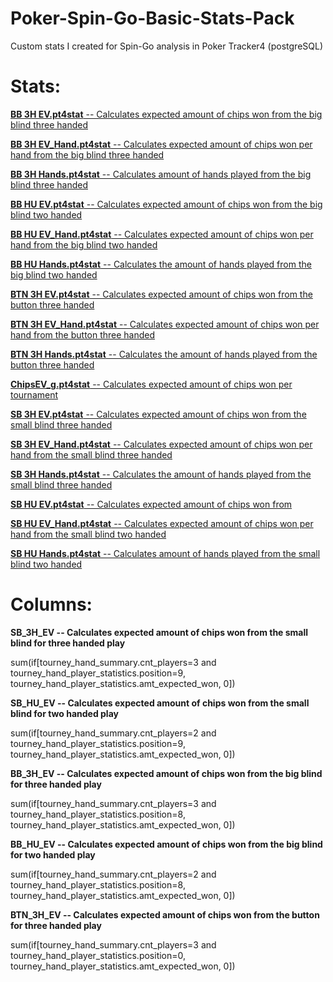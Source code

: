 # Poker-Spin-Go-Basic-Stats-Pack
Custom stats I created for Spin-Go analysis in Poker Tracker4 (postgreSQL)

# Stats:


<a href="https://github.com/erikw425/Poker-Spin-Go-Stats-Pack/blob/master/BB%203H%20EV.pt4stat"><b>BB 3H EV.pt4stat</b> -- Calculates expected amount of chips won from the big blind three handed</a>

<a href="https://github.com/erikw425/Poker-Spin-Go-Stats-Pack/blob/master/BB%203H%20EV_Hand.pt4stat"><b>BB 3H EV_Hand.pt4stat</b> -- Calculates expected amount of chips won per hand from the big blind three handed</a>

<a href="https://github.com/erikw425/Poker-Spin-Go-Stats-Pack/blob/master/BB%203H%20Hands.pt4stat"><b>BB 3H Hands.pt4stat</b> -- Calculates amount of hands played from the big blind three handed</a>

<a href="https://github.com/erikw425/Poker-Spin-Go-Stats-Pack/blob/master/BB%20HU%20EV.pt4stat"><b>BB HU EV.pt4stat</b> -- Calculates expected amount of chips won from the big blind two handed</a>

<a href="https://github.com/erikw425/Poker-Spin-Go-Stats-Pack/blob/master/BB%20HU%20EV_Hand.pt4stat"><b>BB HU EV_Hand.pt4stat</b> -- Calculates expected amount of chips won per hand from the big blind two handed</a>

<a href="https://github.com/erikw425/Poker-Spin-Go-Stats-Pack/blob/master/BB%20HU%20Hands.pt4stat"><b>BB HU Hands.pt4stat</b> -- Calculates the amount of hands played from the big blind two handed</a>

<a href="https://github.com/erikw425/Poker-Spin-Go-Stats-Pack/blob/master/BTN%203H%20EV.pt4stat"><b>BTN 3H EV.pt4stat</b> -- Calculates expected amount of chips won from the button three handed</a>

<a href="https://github.com/erikw425/Poker-Spin-Go-Stats-Pack/blob/master/BTN%203H%20EV_Hand.pt4stat"><b>BTN 3H EV_Hand.pt4stat</b> -- Calculates expected amount of chips won per hand from the button three handed</a>

<a href="https://github.com/erikw425/Poker-Spin-Go-Stats-Pack/blob/master/BTN%203H%20Hands.pt4stat"><b>BTN 3H Hands.pt4stat</b> -- Calculates the amount of hands played from the button three handed</a>

<a href="https://github.com/erikw425/Poker-Spin-Go-Stats-Pack/blob/master/ChipsEV_g.pt4stat"><b>ChipsEV_g.pt4stat</b> -- Calculates expected amount of chips won per tournament</a>

<a href="https://github.com/erikw425/Poker-Spin-Go-Stats-Pack/blob/master/SB%203H%20EV.pt4stat"><b>SB 3H EV.pt4stat</b> -- Calculates expected amount of chips won from the small blind three handed</a>

<a href="https://github.com/erikw425/Poker-Spin-Go-Stats-Pack/blob/master/SB%203H%20EV_Hand.pt4stat"><b>SB 3H EV_Hand.pt4stat</b> -- Calculates expected amount of chips won per hand from the small blind three handed</a>

<a href="https://github.com/erikw425/Poker-Spin-Go-Stats-Pack/blob/master/SB%203H%20Hands.pt4stat"><b>SB 3H Hands.pt4stat</b> -- Calculates the amount of hands played from the small blind three handed</a>

<a href="https://github.com/erikw425/Poker-Spin-Go-Stats-Pack/blob/master/SB%20HU%20EV.pt4stat"><b>SB HU EV.pt4stat</b> -- Calculates expected amount of chips won from</a>

<a href="https://github.com/erikw425/Poker-Spin-Go-Stats-Pack/blob/master/SB%20HU%20EV_Hand.pt4stat"><b>SB HU EV_Hand.pt4stat</b> -- Calculates expected amount of chips won per hand from the small blind two handed</a>

<a href="https://github.com/erikw425/Poker-Spin-Go-Stats-Pack/blob/master/SB%20HU%20Hands.pt4stat"><b>SB HU Hands.pt4stat</b> -- Calculates amount of hands played from the small blind two handed</a>

# Columns:

<b>SB_3H_EV -- Calculates expected amount of chips won from the small blind for three handed play</b>

sum(if[tourney_hand_summary.cnt_players=3 and tourney_hand_player_statistics.position=9, tourney_hand_player_statistics.amt_expected_won, 0])

<b>SB_HU_EV -- Calculates expected amount of chips won from the small blind for two handed play</b>

sum(if[tourney_hand_summary.cnt_players=2 and tourney_hand_player_statistics.position=9, tourney_hand_player_statistics.amt_expected_won, 0])

<b>BB_3H_EV -- Calculates expected amount of chips won from the big blind for three handed play </b>

sum(if[tourney_hand_summary.cnt_players=3 and tourney_hand_player_statistics.position=8, tourney_hand_player_statistics.amt_expected_won, 0])

<b>BB_HU_EV -- Calculates expected amount of chips won from the big blind for two handed play</b>

sum(if[tourney_hand_summary.cnt_players=2 and tourney_hand_player_statistics.position=8, tourney_hand_player_statistics.amt_expected_won, 0])

<b>BTN_3H_EV -- Calculates expected amount of chips won from the button for three handed play</b>

sum(if[tourney_hand_summary.cnt_players=3 and tourney_hand_player_statistics.position=0, tourney_hand_player_statistics.amt_expected_won, 0])
